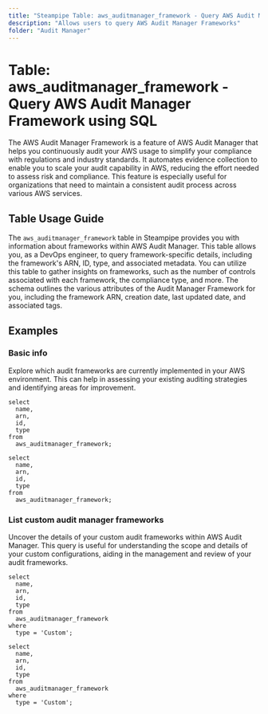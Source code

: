 ```yaml
---
title: "Steampipe Table: aws_auditmanager_framework - Query AWS Audit Manager Framework using SQL"
description: "Allows users to query AWS Audit Manager Frameworks"
folder: "Audit Manager"
---
```


# Table: aws_auditmanager_framework - Query AWS Audit Manager Framework using SQL

The AWS Audit Manager Framework is a feature of AWS Audit Manager that helps you continuously audit your AWS usage to simplify your compliance with regulations and industry standards. It automates evidence collection to enable you to scale your audit capability in AWS, reducing the effort needed to assess risk and compliance. This feature is especially useful for organizations that need to maintain a consistent audit process across various AWS services.

## Table Usage Guide

The `aws_auditmanager_framework` table in Steampipe provides you with information about frameworks within AWS Audit Manager. This table allows you, as a DevOps engineer, to query framework-specific details, including the framework's ARN, ID, type, and associated metadata. You can utilize this table to gather insights on frameworks, such as the number of controls associated with each framework, the compliance type, and more. The schema outlines the various attributes of the Audit Manager Framework for you, including the framework ARN, creation date, last updated date, and associated tags.

## Examples

### Basic info
Explore which audit frameworks are currently implemented in your AWS environment. This can help in assessing your existing auditing strategies and identifying areas for improvement.

```sql+postgres
select
  name,
  arn,
  id,
  type
from
  aws_auditmanager_framework;
```

```sql+sqlite
select
  name,
  arn,
  id,
  type
from
  aws_auditmanager_framework;
```

### List custom audit manager frameworks
Uncover the details of your custom audit frameworks within AWS Audit Manager. This query is useful for understanding the scope and details of your custom configurations, aiding in the management and review of your audit frameworks.

```sql+postgres
select
  name,
  arn,
  id,
  type
from
  aws_auditmanager_framework
where
  type = 'Custom';
```

```sql+sqlite
select
  name,
  arn,
  id,
  type
from
  aws_auditmanager_framework
where
  type = 'Custom';
```